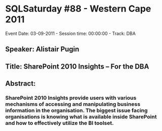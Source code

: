 # SQLSaturday #88 - Western Cape 2011
Event Date: 03-09-2011 - Session time: 00:00:00 - Track: DBA
## Speaker: Alistair Pugin
## Title: SharePoint 2010 Insights – For the DBA
## Abstract:
### SharePoint 2010 Insights provide users with various mechanisms of accessing and manipulating business information in the organisation. The biggest issue facing organisations is knowing what is available inside SharePoint and how to effectively utilize the BI toolset.

